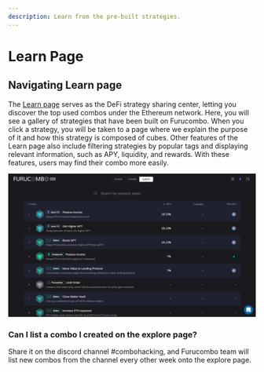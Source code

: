 ```yaml
---
description: Learn from the pre-built strategies.
---
```


# Learn Page

## Navigating Learn page&#x20;

The [Learn page](https://furucombo.app/explore) serves as the DeFi strategy sharing center, letting you discover the top used combos under the Ethereum network. Here, you will see a gallery of strategies that have been built on Furucombo. When you click a strategy, you will be taken to a page where we explain the purpose of it and how this strategy is composed of cubes. Other features of the Learn page also include filtering strategies by popular tags and displaying relevant information, such as APY, liquidity, and rewards. With these features, users may find their combo more easily.

![](<../.gitbook/assets/Screen Shot 2021-10-19 at 7.51.48 PM.png>)

### Can I list a combo I created on the explore page?

Share it on the discord channel #combohacking, and Furucombo team will list new combos from the channel every other week onto the explore page.

